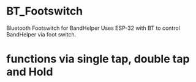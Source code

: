 # BT_Footswitch
Bluetooth Footswitch for BandHelper
Uses ESP-32 with BT to control BandHelper via foot switch.  
# functions via single tap, double tap and Hold 
